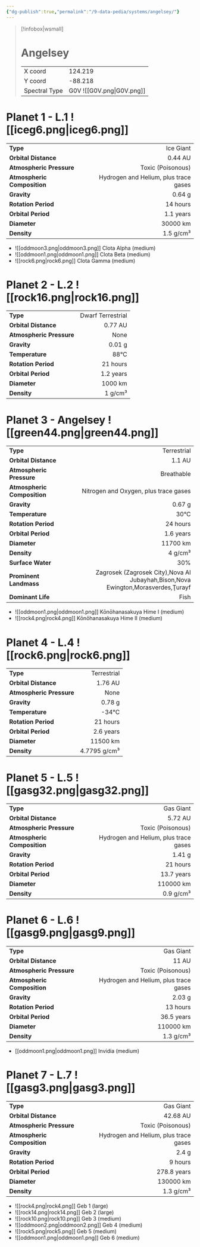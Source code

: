 ```yaml
---
{"dg-publish":true,"permalink":"/9-data-pedia/systems/angelsey/"}
---
```


> [!infobox|wsmall]
> # Angelsey
> | | |
> | - | - |
> | X coord | 124.219 |
> | Y coord| -88.218 |
> | Spectral Type | G0V ![[G0V.png\|G0V.png]] |

# Planet 1 - L.1 ![[iceg6.png\|iceg6.png]]
|                             |                           |
| --------------------------- | -------------------------:|
| **Type**                    |             Ice Giant |
| **Orbital Distance**        |   0.44 AU |
| **Atmospheric Pressure**    |       Toxic (Poisonous) |
| **Atmospheric Composition** |      Hydrogen and Helium, plus trace gases |
| **Gravity**                 |        0.64 g |
| **Rotation Period**         |  14 hours |
| **Orbital Period** | 1.1 years |
| **Diameter**                |      30000 km | 
| **Density**                 |    1.5 g/cm³ |



- ![[oddmoon3.png\|oddmoon3.png]] Clota Alpha (medium)
- ![[oddmoon1.png\|oddmoon1.png]] Clota Beta (medium)
- ![[rock6.png\|rock6.png]] Clota Gamma (medium)


# Planet 2 - L.2 ![[rock16.png\|rock16.png]]
|                             |                           |
| --------------------------- | -------------------------:|
| **Type**                    |             Dwarf Terrestrial |
| **Orbital Distance**        |   0.77 AU |
| **Atmospheric Pressure**    |       None |
| **Gravity**                 |        0.01 g |
| **Temperature**             |    88°C |
| **Rotation Period**         |  21 hours |
| **Orbital Period** | 1.2 years |
| **Diameter**                |      1000 km | 
| **Density**                 |    1 g/cm³ |





# Planet 3 - Angelsey ![[green44.png\|green44.png]]
|                             |                           |
| --------------------------- | -------------------------:|
| **Type**                    |             Terrestrial |
| **Orbital Distance**        |   1.1 AU |
| **Atmospheric Pressure**    |       Breathable |
| **Atmospheric Composition** |      Nitrogen and Oxygen, plus trace gases |
| **Gravity**                 |        0.67 g |
| **Temperature**             |    30°C |
| **Rotation Period**         |  24 hours |
| **Orbital Period** | 1.6 years |
| **Diameter**                |      11700 km | 
| **Density**                 |    4 g/cm³ |
| **Surface Water**           |           30% | 
| **Prominent Landmass**      |         Zagrosek (Zagrosek City),Nova Al Jubayhah,Bison,Nova Ewington,Morasverdes,Ţurayf | 
| **Dominant Life**           |         Fish |



- ![[oddmoon1.png\|oddmoon1.png]] Kōnōhanasakuya Hime I (medium)
- ![[rock4.png\|rock4.png]] Kōnōhanasakuya Hime II (medium)


# Planet 4 - L.4 ![[rock6.png\|rock6.png]]
|                             |                           |
| --------------------------- | -------------------------:|
| **Type**                    |             Terrestrial |
| **Orbital Distance**        |   1.76 AU |
| **Atmospheric Pressure**    |       None |
| **Gravity**                 |        0.78 g |
| **Temperature**             |    -34°C |
| **Rotation Period**         |  21 hours |
| **Orbital Period** | 2.6 years |
| **Diameter**                |      11500 km | 
| **Density**                 |    4.7795 g/cm³ |





# Planet 5 - L.5 ![[gasg32.png\|gasg32.png]]
|                             |                           |
| --------------------------- | -------------------------:|
| **Type**                    |             Gas Giant |
| **Orbital Distance**        |   5.72 AU |
| **Atmospheric Pressure**    |       Toxic (Poisonous) |
| **Atmospheric Composition** |      Hydrogen and Helium, plus trace gases |
| **Gravity**                 |        1.41 g |
| **Rotation Period**         |  21 hours |
| **Orbital Period** | 13.7 years |
| **Diameter**                |      110000 km | 
| **Density**                 |    0.9 g/cm³ |





# Planet 6 - L.6 ![[gasg9.png\|gasg9.png]]
|                             |                           |
| --------------------------- | -------------------------:|
| **Type**                    |             Gas Giant |
| **Orbital Distance**        |   11 AU |
| **Atmospheric Pressure**    |       Toxic (Poisonous) |
| **Atmospheric Composition** |      Hydrogen and Helium, plus trace gases |
| **Gravity**                 |        2.03 g |
| **Rotation Period**         |  13 hours |
| **Orbital Period** | 36.5 years |
| **Diameter**                |      110000 km | 
| **Density**                 |    1.3 g/cm³ |



- [[oddmoon1.png\|oddmoon1.png]] Invidia (medium)

# Planet 7 - L.7 ![[gasg3.png\|gasg3.png]]
|                             |                           |
| --------------------------- | -------------------------:|
| **Type**                    |             Gas Giant |
| **Orbital Distance**        |   42.68 AU |
| **Atmospheric Pressure**    |       Toxic (Poisonous) |
| **Atmospheric Composition** |      Hydrogen and Helium, plus trace gases |
| **Gravity**                 |        2.4 g |
| **Rotation Period**         |  9 hours |
| **Orbital Period** | 278.8 years |
| **Diameter**                |      130000 km | 
| **Density**                 |    1.3 g/cm³ |



- ![[rock4.png\|rock4.png]] Geb 1 (large)
- ![[rock14.png\|rock14.png]] Geb 2 (large)
- ![[rock10.png\|rock10.png]] Geb 3 (medium)
- ![[oddmoon2.png\|oddmoon2.png]] Geb 4 (medium)
- ![[rock5.png\|rock5.png]] Geb 5 (medium)
- ![[oddmoon1.png\|oddmoon1.png]] Geb 6 (medium)



